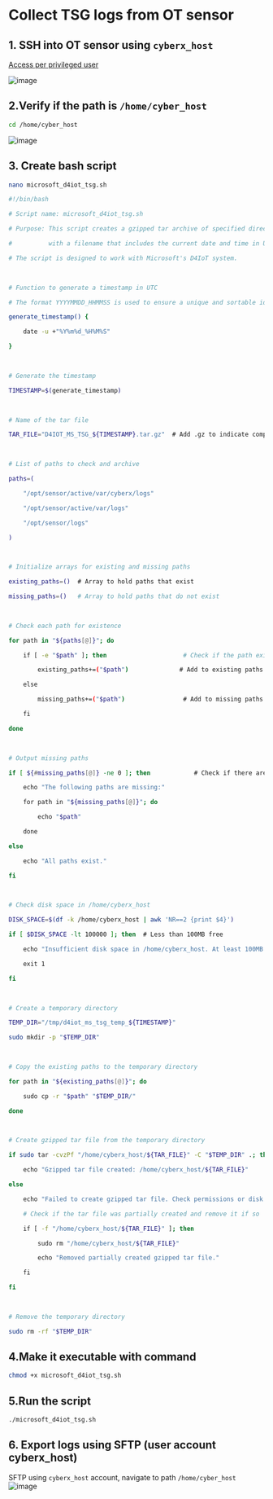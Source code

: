 # Collect TSG logs from OT sensor

## 1. SSH into OT sensor using `cyberx_host`
[Access per privileged user](https://learn.microsoft.com/en-us/azure/defender-for-iot/organizations/roles-on-premises#access-per-privileged-user)

![image](https://github.com/user-attachments/assets/fba69ed0-9fd3-4665-8e2e-96db1c83aefb)


## 2.Verify if the path is `/home/cyber_host`
```sh
cd /home/cyber_host
```
![image](https://github.com/user-attachments/assets/6713ce3b-0439-42f0-97b6-258a41cfacf4)

## 3. Create bash script
```sh
nano microsoft_d4iot_tsg.sh
```
```sh
#!/bin/bash

# Script name: microsoft_d4iot_tsg.sh

# Purpose: This script creates a gzipped tar archive of specified directories under /opt/sensor,

#          with a filename that includes the current date and time in UTC.

# The script is designed to work with Microsoft's D4IoT system.

  

# Function to generate a timestamp in UTC

# The format YYYYMMDD_HHMMSS is used to ensure a unique and sortable identifier

generate_timestamp() {

    date -u +"%Y%m%d_%H%M%S"

}

  

# Generate the timestamp

TIMESTAMP=$(generate_timestamp)

  

# Name of the tar file

TAR_FILE="D4IOT_MS_TSG_${TIMESTAMP}.tar.gz"  # Add .gz to indicate compression

  

# List of paths to check and archive

paths=(

    "/opt/sensor/active/var/cyberx/logs"

    "/opt/sensor/active/var/logs"

    "/opt/sensor/logs"

)

  

# Initialize arrays for existing and missing paths

existing_paths=()  # Array to hold paths that exist

missing_paths=()   # Array to hold paths that do not exist

  

# Check each path for existence

for path in "${paths[@]}"; do

    if [ -e "$path" ]; then                     # Check if the path exists

        existing_paths+=("$path")              # Add to existing paths if found

    else

        missing_paths+=("$path")                # Add to missing paths if not found

    fi

done

  

# Output missing paths

if [ ${#missing_paths[@]} -ne 0 ]; then            # Check if there are missing paths

    echo "The following paths are missing:"

    for path in "${missing_paths[@]}"; do

        echo "$path"

    done

else

    echo "All paths exist."

fi

  

# Check disk space in /home/cyberx_host

DISK_SPACE=$(df -k /home/cyberx_host | awk 'NR==2 {print $4}')

if [ $DISK_SPACE -lt 100000 ]; then  # Less than 100MB free

    echo "Insufficient disk space in /home/cyberx_host. At least 100MB required."

    exit 1

fi

  

# Create a temporary directory

TEMP_DIR="/tmp/d4iot_ms_tsg_temp_${TIMESTAMP}"

sudo mkdir -p "$TEMP_DIR"

  

# Copy the existing paths to the temporary directory

for path in "${existing_paths[@]}"; do

    sudo cp -r "$path" "$TEMP_DIR/"

done

  

# Create gzipped tar file from the temporary directory

if sudo tar -cvzPf "/home/cyberx_host/${TAR_FILE}" -C "$TEMP_DIR" .; then

    echo "Gzipped tar file created: /home/cyberx_host/${TAR_FILE}"

else

    echo "Failed to create gzipped tar file. Check permissions or disk space."

    # Check if the tar file was partially created and remove it if so

    if [ -f "/home/cyberx_host/${TAR_FILE}" ]; then

        sudo rm "/home/cyberx_host/${TAR_FILE}"

        echo "Removed partially created gzipped tar file."

    fi

fi

  

# Remove the temporary directory

sudo rm -rf "$TEMP_DIR"
```

## 4.Make it executable with command

```sh
chmod +x microsoft_d4iot_tsg.sh
```

## 5.Run the script
```sh
./microsoft_d4iot_tsg.sh
```

## 6. Export logs using SFTP (user account cyberx_host)
SFTP using `cyberx_host` account, navigate to path `/home/cyber_host`
![image](https://github.com/user-attachments/assets/452b2552-e7f0-408f-aa35-87f668a9bc9b)





